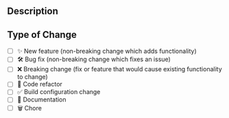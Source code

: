 <!--
  Provide a description of your changes below and a general summary in the title

  Please look at the following checklist below:
-->

## Description

<!--- Describe your changes in detail -->

## Type of Change

<!--- Put an `x` in all the boxes that apply: -->

- [ ] ✨ New feature (non-breaking change which adds functionality)
- [ ] 🛠️ Bug fix (non-breaking change which fixes an issue)
- [ ] ❌ Breaking change (fix or feature that would cause existing functionality to change)
- [ ] 🧹 Code refactor
- [ ] ✅ Build configuration change
- [ ] 📝 Documentation
- [ ] 🗑️ Chore
